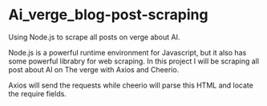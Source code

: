 # Ai_verge_blog-post-scraping
Using Node.js to scrape all  posts on verge about AI.

Node.js is a powerful runtime environment for Javascript, 
but it also has some powerful librabry for web scraping.
In this project I will be scraping all post about AI on The verge with Axios and Cheerio.

Axios will send the requests while cheerio will parse this HTML and locate the require fields.
